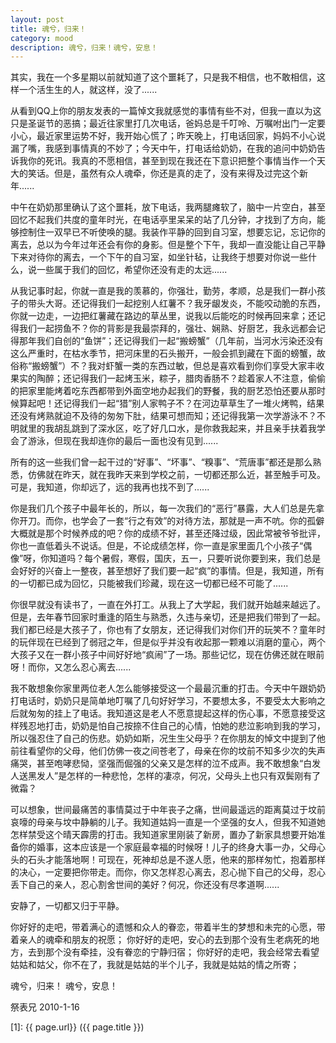 ```yaml
---
layout: post
title: 魂兮，归来！
category: mood
description: 魂兮，归来！魂兮，安息！
---
```


其实，我在一个多星期以前就知道了这个噩耗了，只是我不相信，也不敢相信，这样一个活生生的人，就这样，没了......
 
从看到QQ上你的朋友发表的一篇悼文我就感觉的事情有些不对，但我一直以为这只是圣诞节的恶搞；最近往家里打几次电话，爸妈总是千叮呤、万嘱咐出门一定要小心，最近家里运势不好，我开始心慌了；昨天晚上，打电话回家，妈妈不小心说漏了嘴，我感到事情真的不妙了；今天中午，打电话给奶奶，在我的追问中奶奶告诉我你的死讯。我真的不愿相信，甚至到现在我还在下意识把整个事情当作一个天大的笑话。但是，虽然有众人魂牵，你还是真的走了，没有来得及过完这个新年......
 
中午在奶奶那里确认了这个噩耗，放下电话，我两腿瘫软了，脑中一片空白，甚至回忆不起我们共度的童年时光，在电话亭里呆呆的站了几分钟，才找到了方向，能够控制住一双早已不听使唤的腿。我装作平静的回到自习室，想要忘记，忘记你的离去，总以为今年过年还会有你的身影。但是整个下午，我却一直没能让自己平静下来对待你的离去，一个下午的自习室，如坐针毡，让我终于想要对你说一些什么，说一些属于我们的回忆，希望你还没有走的太远......
 
从我记事时起，你就一直是我的羡慕的，你强壮，勤劳，孝顺，总是我们一群小孩子的带头大哥。还记得我们一起挖别人红薯不？我牙龈发炎，不能咬动脆的东西，你就一边走，一边把红薯藏在路边的草丛里，说我以后能吃的时候再回来拿；还记得我们一起捞鱼不？你的背影是我最崇拜的，强壮、娴熟、好厨艺，我永远都会记得那年我们自创的“鱼饼”；还记得我们一起“搬螃蟹”（几年前，当河水污染还没有这么严重时，在枯水季节，把河床里的石头搬开，一般会抓到藏在下面的螃蟹，故俗称“搬螃蟹”）不？我对虾蟹一类的东西过敏，但总是喜欢看到你们享受大家丰收果实的陶醉；还记得我们一起烤玉米，粽子，腊肉香肠不？趁着家人不注意，偷偷的把家里能烤着吃东西都带到外面空地办起我们的野餐，我的厨艺恐怕还要从那时候算起吧！还记得我们一起“猎”别人家鸭子不？在河边草草生了一堆火烤鸭，结果还没有烤熟就迫不及待的匆匆下肚，结果可想而知；还记得我第一次学游泳不？不明就里的我胡乱跳到了深水区，吃了好几口水，是你救我起来，并且亲手扶着我学会了游泳，但现在我却连你的最后一面也没有见到......
 
所有的这一些我们曾一起干过的“好事”、“坏事”、“糗事”、“荒唐事”都还是那么熟悉，仿佛就在昨天，就在我昨天来到学校之前，一切都还那么近，甚至触手可及。可是，我知道，你却远了，远的我再也找不到了......
 
你是我们几个孩子中最年长的，所以，每一次我们的“恶行”暴露，大人们总是先拿你开刀。而你，也学会了一套“行之有效”的对待方法，那就是一声不吭。你的孤僻大概就是那个时候养成的吧？你的成绩不好，甚至还降过级，因此常被爷爷批评，你也一直低着头不说话。但是，不论成绩怎样，你一直是家里面几个小孩子“偶像”呀，你知道吗？每个暑假，寒假，国庆，五一，只要听说你要到来，我们总是会好好的兴奋上一整夜，甚至想好了我们要一起“疯”的事情。但是，我知道，所有的一切都已成为回忆，只能被我们珍藏，现在这一切都已经不可能了......
 
你很早就没有读书了，一直在外打工。从我上了大学起，我们就开始越来越远了。但是，去年春节回家时重逢的陌生与熟悉，久违与亲切，还是把我们带到了一起。我们都已经是大孩子了，你也有了女朋友，还记得我们对你们开的玩笑不？童年时的玩伴现在已经到了弱冠之年，但是似乎并没有收起那一颗难以消磨的童心，两个大孩子又在一群小孩子中间好好地“疯闹”了一场。那些记忆，现在仿佛还就在眼前呀！而你，又怎么忍心离去......
 
我不敢想象你家里两位老人怎么能够接受这一个最最沉重的打击。今天中午跟奶奶打电话时，奶奶只是简单地叮嘱了几句好好学习，不要想太多，不要受太大影响之后就匆匆的挂上了电话。我知道这是老人不愿意提起这样的伤心事，不愿意接受这样残忍地打击，奶奶是怕自己按捺不住自己的心情，怕她的悲泣影响到我的学习，所以强忍住了自己的伤悲。奶奶如斯，况生生父母乎？在你朋友的悼文中提到了他前往看望你的父母，他们仿佛一夜之间苍老了，母亲在你的坟前不知多少次的失声痛哭，甚至咆哮悲恸，坚强而倔强的父亲又是怎样的泣不成声。我不敢想象“白发人送黑发人”是怎样的一种悲怆，怎样的凄凉，何况，父母头上也只有双鬓刚有了微霜？
 
可以想象，世间最痛苦的事情莫过于中年丧子之痛，世间最遥远的距离莫过于坟前哀嚎的母亲与坟中静躺的儿子。我知道姑妈一直是一个坚强的女人，但我不知道她怎样禁受这个晴天霹雳的打击。我知道家里刚装了新房，置办了新家具想要开始准备你的婚事，这本应该是一个家庭最幸福的时候呀！儿子的终身大事一办，父母心头的石头才能落地啊！可现在，死神却总是不遂人愿，他来的那样匆忙，抱着那样的决心，一定要把你带走。而你，你又怎样忍心离去，忍心抛下自己的父母，忍心丢下自己的亲人，忍心割舍世间的美好？何况，你还没有尽孝道啊......
 
安静了，一切都又归于平静。
 
你好好的走吧，带着满心的遗憾和众人的眷恋，带着半生的梦想和未完的心愿，带着亲人的魂牵和朋友的祝愿；
你好好的走吧，安心的去到那个没有生老病死的地方，去到那个没有牵挂，没有眷恋的宁静归宿；
你好好的走吧，我会经常去看望姑姑和姑父，你不在了，我就是姑姑的半个儿子，我就是姑姑的情之所寄；
 
 
魂兮，归来！
魂兮，安息！
 
 
祭表兄
2010-1-16




[SilentVally]:    http://silentvally.github.io  "SilentVally"
[1]:    {{ page.url}}  ({{ page.title }})
